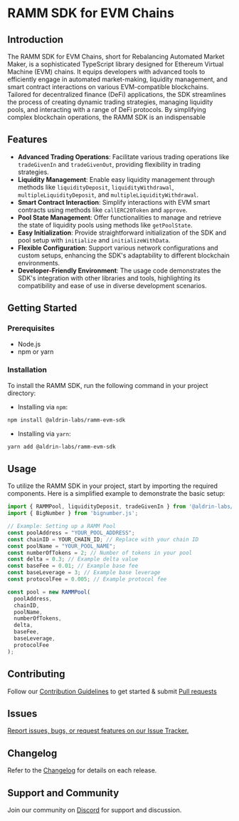 # RAMM SDK for EVM Chains

## Introduction

The RAMM SDK for EVM Chains, short for Rebalancing Automated Market Maker, is a sophisticated TypeScript library designed for Ethereum Virtual Machine (EVM) chains. It equips developers with advanced tools to efficiently engage in automated market-making, liquidity management, and smart contract interactions on various EVM-compatible blockchains. Tailored for decentralized finance (DeFi) applications, the SDK streamlines the process of creating dynamic trading strategies, managing liquidity pools, and interacting with a range of DeFi protocols. By simplifying complex blockchain operations, the RAMM SDK is an indispensable


## Features

- **Advanced Trading Operations**: Facilitate various trading operations like `tradeGivenIn` and `tradeGivenOut`, providing flexibility in trading strategies.
- **Liquidity Management**: Enable easy liquidity management through methods like `liquidityDeposit`, `liquidityWithdrawal`, `multipleLiquidityDeposit`, and `multipleLiquidityWithdrawal`.
- **Smart Contract Interaction**: Simplify interactions with EVM smart contracts using methods like `callERC20Token` and `approve`.
- **Pool State Management**: Offer functionalities to manage and retrieve the state of liquidity pools using methods like `getPoolState`.
- **Easy Initialization**: Provide straightforward initialization of the SDK and pool setup with `initialize` and `initializeWithData`.
- **Flexible Configuration**: Support various network configurations and custom setups, enhancing the SDK's adaptability to different blockchain environments.
- **Developer-Friendly Environment**: The usage code demonstrates the SDK's integration with other libraries and tools, highlighting its compatibility and ease of use in diverse development scenarios.


## Getting Started

### Prerequisites
- Node.js
- npm or yarn

### Installation
To install the RAMM SDK, run the following command in your project directory:

- Installing via `npm`:
```bash
npm install @aldrin-labs/ramm-evm-sdk
```
- Installing via `yarn`:
```bash
yarn add @aldrin-labs/ramm-evm-sdk
```

## Usage

To utilize the RAMM SDK in your project, start by importing the required components. Here is a simplified example to demonstrate the basic setup:

```typescript
import { RAMMPool, liquidityDeposit, tradeGivenIn } from '@aldrin-labs/ramm-evm-sdk';
import { BigNumber } from 'bignumber.js';

// Example: Setting up a RAMM Pool
const poolAddress = "YOUR_POOL_ADDRESS";
const chainID = YOUR_CHAIN_ID; // Replace with your chain ID
const poolName = "YOUR_POOL_NAME";
const numberOfTokens = 2; // Number of tokens in your pool
const delta = 0.3; // Example delta value
const baseFee = 0.01; // Example base fee
const baseLeverage = 3; // Example base leverage
const protocolFee = 0.005; // Example protocol fee

const pool = new RAMMPool(
  poolAddress,
  chainID,
  poolName,
  numberOfTokens,
  delta,
  baseFee,
  baseLeverage,
  protocolFee
);

```
## Contributing
Follow our [Contribution Guidelines](#) to get started & submit [Pull requests](https://github.com/aldrin-labs/ramm-evm-sdk/pulls)


## Issues
[Report issues, bugs, or request features on our Issue Tracker.](https://github.com/aldrin-labs/ramm-evm-sdk/issues/new) 

## Changelog
Refer to the [Changelog](https://github.com/aldrin-labs/ramm-evm-sdk/releases) for details on each release.

## Support and Community
Join our community on [Discord](https://discord.gg/4VZyNxT2WU) for support and discussion.


